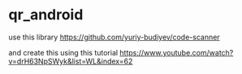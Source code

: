 # qr_android
use this library https://github.com/yuriy-budiyev/code-scanner

and create this using this tutorial https://www.youtube.com/watch?v=drH63NpSWyk&list=WL&index=62
